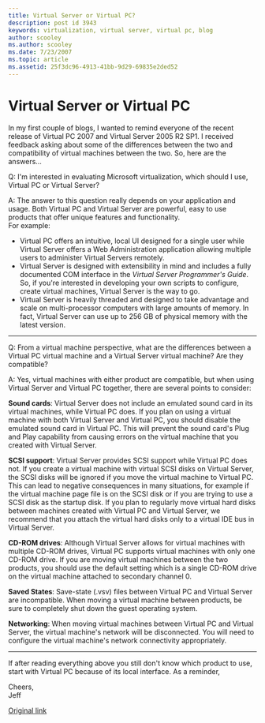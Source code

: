 ```yaml
---
title: Virtual Server or Virtual PC?
description: post id 3943
keywords: virtualization, virtual server, virtual pc, blog
author: scooley
ms.author: scooley
ms.date: 7/23/2007
ms.topic: article
ms.assetid: 25f3dc96-4913-41bb-9d29-69835e2ded52
---
```


# Virtual Server or Virtual PC

In my first couple of blogs, I wanted to remind everyone of the recent release of Virtual PC 2007 and Virtual Server 2005 R2 SP1. I received feedback asking about some of the differences between the two and compatibility of virtual machines between the two. So, here are the answers...

Q: I'm interested in evaluating Microsoft virtualization, which should I use, Virtual PC or Virtual Server?

A: The answer to this question really depends on your application and usage. Both Virtual PC and Virtual Server are powerful, easy to use products that offer unique features and functionality.  
For example:

* Virtual PC offers an intuitive, local UI designed for a single user while Virtual Server offers a Web Administration application allowing multiple users to administer Virtual Servers remotely.
* Virtual Server is designed with extensibility in mind and includes a fully documented COM interface in the _Virtual Server Programmer's Guide_. So, if you're interested in developing your own scripts to configure, create virtual machines, Virtual Server is the way to go.
* Virtual Server is heavily threaded and designed to take advantage and scale on multi-processor computers with large amounts of memory. In fact, Virtual Server can use up to 256 GB of physical memory with the latest version.

---------------------------------------------------------------------------------------------------------------------------------

Q: From a virtual machine perspective, what are the differences between a Virtual PC virtual machine and a Virtual Server virtual machine? Are they compatible?

A: Yes, virtual machines with either product are compatible, but when using Virtual Server and Virtual PC together, there are several points to consider:  

**Sound cards**:  Virtual Server does not include an emulated sound card in its virtual machines, while Virtual PC does. If you plan on using a virtual machine with both Virtual Server and Virtual PC, you should disable the emulated sound card in Virtual PC. This will prevent the sound card's Plug and Play capability from causing errors on the virtual machine that you created with Virtual Server.

**SCSI support**: Virtual Server provides SCSI support while Virtual PC does not. If you create a virtual machine with virtual SCSI disks on Virtual Server, the SCSI disks will be ignored if you move the virtual machine to Virtual PC. This can lead to negative consequences in many situations, for example if the virtual machine page file is on the SCSI disk or if you are trying to use a SCSI disk as the startup disk. If you plan to regularly move virtual hard disks between machines created with Virtual PC and Virtual Server, we recommend that you attach the virtual hard disks only to a virtual IDE bus in Virtual Server.

**CD-ROM drives**: Although Virtual Server allows for virtual machines with multiple CD-ROM drives, Virtual PC supports virtual machines with only one CD-ROM drive. If you are moving virtual machines between the two products, you should use the default setting which is a single CD-ROM drive on the virtual machine attached to secondary channel 0.

**Saved States**: Save-state (.vsv) files between Virtual PC and Virtual Server are incompatible. When moving a virtual machine between products, be sure to completely shut down the guest operating system.

**Networking**: When moving virtual machines between Virtual PC and Virtual Server, the virtual machine's network will be disconnected. You will need to configure the virtual machine's network connectivity appropriately.

---------------------------------------------------------------------------------------------------------------------------------

If after reading everything above you still don't know which product to use, start with Virtual PC because of its local interface. As a reminder,




Cheers,  
Jeff

[Original link](https://blogs.technet.microsoft.com/virtualization/2007/07/23/virtual-server-or-virtual-pc/)